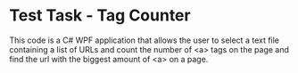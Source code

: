 # Test Task - Tag Counter
This code is a C# WPF application that allows the user to select a text file containing a list of URLs and count the number of &lt;a> tags on the page and find the url with the biggest amount of &lt;a> on a page.
